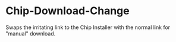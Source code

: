 # Chip-Download-Change
Swaps the irritating link to the Chip Installer with the normal link for "manual" download.

